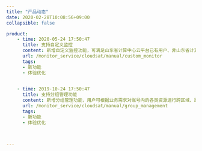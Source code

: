 ```yaml
---
title: "产品动态"
date: 2020-02-28T10:08:56+09:00
collapsible: false

product:
    - time: 2020-05-24 17:50:47
      title: 支持自定义监控
      content: 新增自定义监控功能，可满足山东省计算中心云平台已有用户、非山东省计算中心云平台用户对基础资源的指标监控需求，可与CloudSAT服务内的其他功能结合使用，形成完整的立体化监控告警服务。
      url: /monitor_service/cloudsat/manual/custom_monitor
      tags:
      - 新功能
      - 体验优化
    

    - time: 2019-10-24 17:50:47
      title: 支持分组管理功能
      content: 新增分组管理功能，用户可根据业务需求对账号内的各类资源进行跨区域、跨资源类型的自定义分组，继而集中管理组内的监控服务，达到分批监控、快速定位的运维目标，有效提升运维效率。
      url: /monitor_service/cloudsat/manual/group_management
      tags:
      - 新功能
      - 体验优化
  


---
```


<!-- 设置上述参数可生成产品动态页  -->
